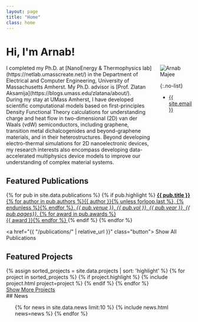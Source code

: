 ```yaml
---
layout: page
title: "Home"
class: home
---
```


# Hi, I'm Arnab! 

<div class="columns" markdown="1">

<div class="intro" markdown="1">
I completed my Ph.D. at [NanoEnergy & Thermophysics lab](https://netlab.umasscreate.net/) in the Department of Electrical and Computer Engineering, University of Massachusetts Amherst. My Ph.D. advisor is [Prof. Zlatan Aksamija](https://blogs.umass.edu/zlatana/about/). 

<div>During my stay at UMass Amherst, I have developed scientific computational models based on first-principles Density Functional Theory calculations for understanding charge and heat flow in two-dimensional (2D) van der Waals (vdW) semiconductors, including graphene, transition metal dichalcogenides and beyond-graphene materials, and in their heterostructures. Beyond developing electro-thermal simulations for 2D nanoelectronic devices, my research interests also encompass developing data-accelerated multiphysics device models to improve our understanding of complex material systems.</div>

</div>

<div class="me" markdown="1">
<picture>
  <source srcset='/images/me.webp' type='image/webp' />
  <img
    src='/images/me.jpeg'
    alt='Arnab Majee'/>
</picture>

{:.no-list}
* <a href="mailto:{{ site.email }}">{{ site.email }}</a>
</div>

</div>

<!---My favorite pastimes are eating & debating. I also like to read & travel quite a bit. (whenever I get the chance). -->

## Featured Publications

<div class="featured-publications">
  {% for pub in site.data.publications %}
    {% if pub.highlight %}
      <a href="{{ pub.pdf }}" class="publication">
        <strong>{{ pub.title }}</strong>
        <span class="authors">{% for author in pub.authors %}{{ author }}{% unless forloop.last %}, {% endunless %}{% endfor %}</span>.
        <i>{{ pub.venue }}, {{ pub.vol }}, {{ pub.year }}, {{ pub.pages}}</i>.
        {% for award in pub.awards %}<br/><span class="award"><i class="fas fa-{% if award == "Press Release" %}trophy{% else %}award{% endif %}" aria-hidden="true"></i> {{ award }}</span>{% endfor %}
      </a>
    {% endif %}
  {% endfor %}
</div>

<a href="{{ "/publications/" | relative_url }}" class="button">
  <i class="fas fa-chevron-circle-right"></i>
  Show All Publications
</a>

## Featured Projects

<div class="featured-projects">
  {% assign sorted_projects = site.data.projects | sort: 'highlight' %}
  {% for project in sorted_projects %}
    {% if project.highlight %}
      {% include project.html project=project %}
    {% endif %}
  {% endfor %}
</div>
<a href="{{ "/projects/" | relative_url }}" class="button">
  <i class="fas fa-chevron-circle-right"></i>
  Show More Projects
</a>


<div class="news-travel" markdown="1">

<div class="news" markdown="1">
## News

<ul>
{% for news in site.data.news limit:10 %}
  {% include news.html news=news %}
{% endfor %}
</ul>

</div>

<!-- 
<div class="travel" markdown="1">
## Travel

<table>
<tbody>
{% assign future_travel = site.data.travel | where_exp:'item','item.start == null' %}
{% for travel in future_travel %}
  {% include travel.html travel=travel %}
{% endfor %}
{% assign sorted_travel = site.data.travel | where_exp:'item','item.start' | sort: 'start' | reverse %}
{% for travel in sorted_travel limit:12 %}
  {% include travel.html travel=travel %}
{% endfor %}
</tbody>
</table>

</div>
-->

</div>
